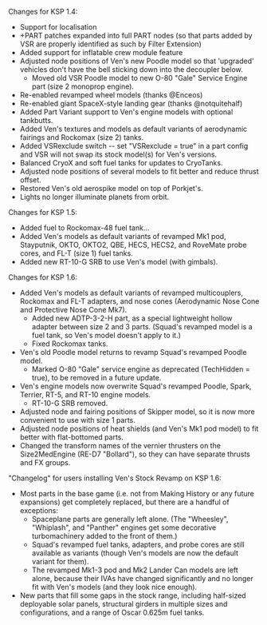 Changes for KSP 1.4:

* Support for localisation
* +PART patches expanded into full PART nodes (so that parts added by VSR are properly identified as such by Filter Extension)
* Added support for inflatable crew module feature
* Adjusted node positions of Ven's new Poodle model so that 'upgraded' vehicles don't have the bell sticking down into the decoupler below.
	* Moved old VSR Poodle model to new O-80 "Gale" Service Engine part (size 2 monoprop engine).
* Re-enabled revamped wheel models (thanks @Enceos)
* Re-enabled giant SpaceX-style landing gear (thanks @notquitehalf)
* Added Part Variant support to Ven's engine models with optional tankbutts.
* Added Ven's textures and models as default variants of aerodynamic fairings and Rockomax (size 2) tanks.
* Added VSRexclude switch -- set "VSRexclude = true" in a part config and VSR will not swap its stock model(s) for Ven's versions.
* Balanced CryoX and soft fuel tanks for updates to CryoTanks.
* Adjusted node positions of several models to fit better and reduce thrust offset.
* Restored Ven's old aerospike model on top of Porkjet's.
* Lights no longer illuminate planets from orbit.

Changes for KSP 1.5:

* Added fuel to Rockomax-48 fuel tank...
* Added Ven's models as default variants of revamped Mk1 pod, Stayputnik, OKTO, OKTO2, QBE, HECS, HECS2, and RoveMate probe cores, and FL-T (size 1) fuel tanks.
* Added new RT-10-G SRB to use Ven's model (with gimbals).

Changes for KSP 1.6:

* Added Ven's models as default variants of revamped multicouplers, Rockomax and FL-T adapters, and nose cones (Aerodynamic Nose Cone and Protective Nose Cone Mk7).
	* Added new ADTP-3-2-H part, as a special lightweight hollow adapter between size 2 and 3 parts.  (Squad's revamped model is a fuel tank, so Ven's model doesn't apply to it.)
	* Fixed Rockomax tanks.
* Ven's old Poodle model returns to revamp Squad's revamped Poodle model.
	* Marked O-80 "Gale" service engine as deprecated (TechHidden = true), to be removed in a future update.
* Ven's engine models now overwrite Squad's revamped Poodle, Spark, Terrier, RT-5, and RT-10 engine models.
	* RT-10-G SRB removed.
* Adjusted node and fairing positions of Skipper model, so it is now more convenient to use with size 1 parts.
* Adjusted node positions of heat shields (and Ven's Mk1 pod model) to fit better with flat-bottomed parts.
* Changed the transform names of the vernier thrusters on the Size2MedEngine (RE-D7 "Bollard"), so they can have separate thrusts and FX groups.

"Changelog" for users installing Ven's Stock Revamp on KSP 1.6:

* Most parts in the base game (i.e. not from Making History or any future expansions) get completely replaced, but there are a handful of exceptions:
	* Spaceplane parts are generally left alone.  (The "Wheesley", "Whiplash", and "Panther" engines get some decorative turbomachinery added to the front of them.)
	* Squad's revamped fuel tanks, adapters, and probe cores are still available as variants (though Ven's models are now the default variant for them).
	* The revamped Mk1-3 pod and Mk2 Lander Can models are left alone, because their IVAs have changed significantly and no longer fit with Ven's models (and they look nice enough).
* New parts that fill some gaps in the stock range, including half-sized deployable solar panels, structural girders in multiple sizes and configurations, and a range of Oscar 0.625m fuel tanks.